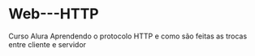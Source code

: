 # Web---HTTP
Curso Alura
Aprendendo o protocolo HTTP e como são feitas as trocas entre cliente e servidor
